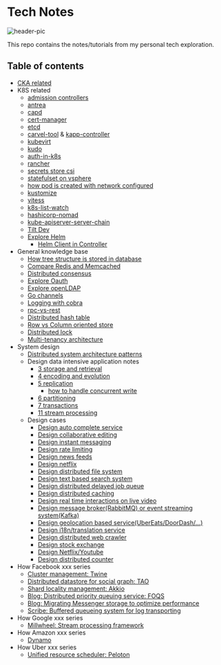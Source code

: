 # Tech Notes

![header-pic](header-pic.png)

This repo contains the notes/tutorials from my personal tech exploration.

## Table of contents

- [CKA related](https://github.com/danniel1205/tech-notes/tree/master/cka)
- K8S related
  - [admission controllers](k8s/explore-admission-controllers/explore-admission-controllers.md)
  - [antrea](k8s/explore-antrea/explore-antrea.md)
  - [capd](k8s/explore-capd/explore-capd.md)
  - [cert-manager](k8s/explore-cert-manager/explore-cert-manager.md)
  - [etcd](k8s/explore-etcd/readme.md)
  - [carvel-tool](k8s/explore-k14s/readme.md) & [kapp-controller](k8s/explore-kapp-controller/readme.md)
  - [kubevirt](k8s/explore-kubevirt/explore-kubevirt.md)
  - [kudo](k8s/explore-kudo/explore-kudo.md)
  - [auth-in-k8s](k8s/explore-pinniped/auth-in-k8s.md)
  - [rancher](k8s/explore-rancher/explore-rancher.md)
  - [secrets store csi](k8s/explore-secrets-store-csi/explore-secrets-store-csi.md)
  - [statefulset on vsphere](k8s/explore-statefulset-on-vsphere/explore-statefulset-on-vsphere.md)
  - [how pod is created with network configured](k8s/how-pod-created-with-network-configured/readme.md)
  - [kustomize](k8s/explore-kustomize/readme.md)
  - [vitess](k8s/explore-vitess/readme.md)
  - [k8s-list-watch](k8s/list-watch/readme.md)
  - [hashicorp-nomad](k8s/hashicorp-nomad/readme.md)
  - [kube-apiserver-server-chain](k8s/kube-apiserver-server-chain/readme.md)
  - [Tilt Dev](k8s/explore-tilt-dev/readme.md)
  - [Explore Helm](k8s/explore-helm/readme.md)
    - [Helm Client in Controller](k8s/explore-helm/helm-client-in-controller/README.md)
- General knowledge base
  - [How tree structure is stored in database](general-knowledge-base/how-tree-is-stored-in-db/readme.md)
  - [Compare Redis and Memcached](general-knowledge-base/compare-redis-memcached/readme.md)
  - [Distributed consensus](general-knowledge-base/distributed-consensus/readme.md)
  - [Explore Oauth](general-knowledge-base/explore-oauth/readme.md)
  - [Explore openLDAP](general-knowledge-base/explore-openldap/readme.md)
  - [Go channels](general-knowledge-base/go-channels/readme.md)
  - [Logging with cobra](general-knowledge-base/logging-with-cobra/readme.md)
  - [rpc-vs-rest](general-knowledge-base/rpc-vs-rest/readme.md)
  - [Distributed hash table](general-knowledge-base/distributed-hash-table/readme.md)
  - [Row vs Column oriented store](general-knowledge-base/row-vs-column-oriented-database/readme.md)
  - [Distributed lock](general-knowledge-base/distributed-lock/readme.md)
  - [Multi-tenancy architecture](./general-knowledge-base/multi-tenancy/readme.md)
- System design
  - [Distributed system architecture patterns](./system-design/distributed-system-architectural-patterns/readme.md)
  - Design data intensive application notes
    - [3 storage and retrieval](system-design/3-storage-and-retrieval/readme.md)
    - [4 encoding and evolution](system-design/4-encoding-and-evolution/readme.md)
    - [5 replication](system-design/5-replication/readme.md)
      - [how to handle concurrent write](system-design/5-replication/how-to-handle-concurrent-write.md)
    - [6 partitioning](system-design/6-partitioning/readme.md)
    - [7 transactions](system-design/7-transactions/readme.md)
    - [11 stream processing](system-design/11-stream-processing/readme.md)
  - Design cases
    - [Design auto complete service](system-design/topics/auto-complete-service/readme.md)
    - [Design collaborative editing](system-design/topics/how-collaborative-editing-work/readme.md)
    - [Design instant messaging](system-design/topics/instant-messaging-system/readme.md)
    - [Design rate limiting](system-design/topics/rate-limiting/readme.md)
    - [Design news feeds](system-design/topics/news-feeds/readme.md)
    - [Design netflix](system-design/topics/netflix/readme.md)
    - [Design distributed file system](system-design/topics/distributed-file-system/readme.md)
    - [Design text based search system](system-design/topics/text-based-search/readme.md)
    - [Design distributed delayed job queue](system-design/topics/distributed-delayed-job-queueing-system/readme.md)
    - [Design distributed caching](system-design/topics/caching/readme.md)
    - [Design real time interactions on live video](system-design/topics/real-time-interactions-on-live-video/readme.md)
    - [Design message broker(RabbitMQ) or event streaming system(Kafka)](system-design/topics/message-broker-and-event-streaming/readme.md)
    - [Design geolocation based service(UberEats/DoorDash/...)](system-design/topics/geolocation-based-service/readme.md)
    - [Design i18n/translation service](system-design/topics/i18n-service/readme.md)
    - [Design distributed web crawler](system-design/topics/distributed-web-crawler/readme.md)
    - [Design stock exchange](system-design/topics/stock-exchange/readme.md)
    - [Design Netflix/Youtube](system-design/topics/netflix/readme.md)
    - [Design distributed counter](system-design/topics/distributed-counter/readme.md)
- How Facebook xxx series
  - [Cluster management: Twine](how-facebook-xxx-series/cluster-management-system/readme.md)
  - [Distributed datastore for social graph: TAO](how-facebook-xxx-series/distribute-datastore-for-social-graph/readme.md)
  - [Shard locality management: Akkio](how-facebook-xxx-series/managing-data-store-locality-at-scale-with-akkio/readme.md)
  - [Blog: Distributed priority queuing service: FOQS](how-facebook-xxx-series/scale-a-distributed-priority-queue/readme.md)
  - [Blog: Migrating Messenger storage to optimize performance](how-facebook-xxx-series/migrate-messenger-storage/readme.md)
  - [Scribe: Buffered queueing system for log transporting](how-facebook-xxx-series/buffered-queueing-system-for-log-transporting/readme.md)
- How Google xxx series
  - [Millwheel: Stream processing framework](how-google-xxx-series/millwheel-stream-processing-framework/readme.md)
- How Amazon xxx series
  - [Dynamo](how-amazon-xxx-series/dynamo/readme.md)
- How Uber xxx series
  - [Unified resource scheduler: Peloton](how-uber-xxx-series/peloton-unified-resource-scheduler/readme.md)